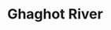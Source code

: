 ---
title: "Ghaghot River"
title_bn: "ঘাঘট নদী"
description: "It is a tributary of Tista river that has been originated at Jaldhaka upazila, Nilphamari and then meets with Brahmaputra river at Gaibandha district. It is a 236 km long river."
---